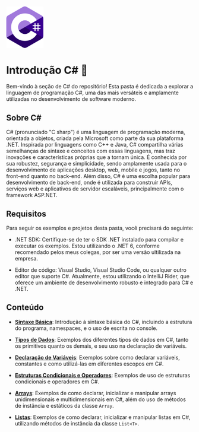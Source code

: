 ﻿<img src="../../assets/csharp-logo.png" alt="Logo c#" style="width:100px; margin-top:20px"/>

# Introdução  C# 🦈

Bem-vindo à seção de C# do repositório! Esta pasta é dedicada a explorar a linguagem de programação C#, uma das mais versáteis e amplamente utilizadas no desenvolvimento de software moderno.

## Sobre C#

C# (pronunciado "C sharp") é uma linguagem de programação moderna, orientada a objetos, criada pela Microsoft como parte da sua plataforma .NET. Inspirada por linguagens como C++ e Java, C# compartilha várias semelhanças de sintaxe e conceitos com essas linguagens, mas traz inovações e características próprias que a tornam única. É conhecida por sua robustez, segurança e simplicidade, sendo amplamente usada para o desenvolvimento de aplicações desktop, web, mobile e jogos, tanto no front-end quanto no back-end. Além disso, C# é uma escolha popular para desenvolvimento de back-end, onde é utilizada para construir APIs, serviços web e aplicativos de servidor escaláveis, principalmente com o framework ASP.NET.

## Requisitos
Para seguir os exemplos e projetos desta pasta, você precisará do seguinte:

- .NET SDK: Certifique-se de ter o SDK .NET instalado para compilar e executar os exemplos. Estou utilizando o .NET 6, conforme recomendado pelos meus colegas, por ser uma versão ultilizada na empresa.


- Editor de código: Visual Studio, Visual Studio Code, ou qualquer outro editor que suporte C#. Atualmente, estou utilizando o IntelliJ Rider, que oferece um ambiente de desenvolvimento robusto e integrado para C# e .NET.

## Conteúdo

- [**Sintaxe Básica**](HelloWorld/README.md): Introdução à sintaxe básica do C#, incluindo a estrutura do programa, namespaces, e o uso de escrita no console.


- [**Tipos de Dados**](DataTypes/README.md): Exemplos dos diferentes tipos de dados em C#, tanto os primitivos quanto os demais, e seu uso na declaração de variáveis.


- [**Declaração de Variáveis**](Variables/README.md): Exemplos sobre como declarar variáveis, constantes e como utilizá-las em diferentes escopos em C#.


- [**Estruturas Condicionais e Operadores**](ConditionalAndOperators/README.md): Exemplos de uso de estruturas condicionais e operadores em C#.


- [**Arrays**](Arrays/README.md): Exemplos de como declarar, inicializar e manipular arrays unidimensionais e multidimensionais em C#, além do uso de métodos de instância e estáticos da classe `Array`.


- [**Listas**](Lists/README.md): Exemplos de como declarar, inicializar e manipular listas em C#, utilizando métodos de instância da classe `List<T>`.
